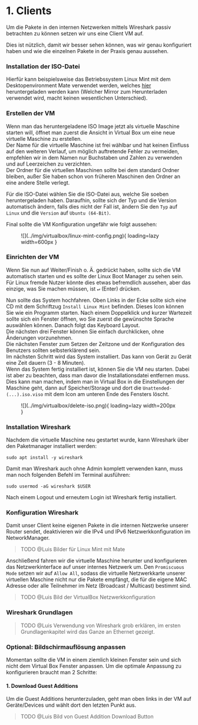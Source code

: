 # 1. Clients

Um die Pakete in den internen Netzwerken mittels Wireshark passiv betrachten zu können setzen wir uns eine Client 
VM auf.

Dies ist nützlich, damit wir besser sehen können, was wir genau konfiguriert haben und wie die einzelnen Pakete in der
Praxis genau aussehen.


### Installation der ISO-Datei
Hierfür kann beispielsweise das Betriebssystem Linux Mint mit dem Desktopenvironment Mate verwendet werden, welches 
[hier](https://linuxmint.com/download.php) heruntergeladen werden kann (Welcher Mirror zum Herunterladen verwendet wird,
macht keinen wesentlichen Unterschied).


### Erstellen der VM
Wenn man das heruntergeladene ISO Image jetzt als virtuelle Maschine starten will, öffnet man zuerst die Ansicht in 
Virtual Box um eine neue virtuelle Maschine zu erstellen.  
Der Name für die virtuelle Maschine ist frei wählbar und hat keinen Einfluss auf den weiteren Verlauf, um möglich 
auftretende Fehler zu vermeiden, empfehlen wir in dem Namen nur Buchstaben und Zahlen zu verwenden und auf Leerzeichen
zu verzichten.  
Der Ordner für die virtuellen Maschinen sollte bei dem standard Ordner bleiben, außer Sie haben schon von
früheren Maschinen den Ordner an eine andere Stelle verlegt.

Für die ISO-Datei wählen Sie die ISO-Datei aus, welche Sie soeben heruntergeladen haben. Daraufhin, sollte sich der Typ
und die Version automatisch ändern, falls dies nicht der Fall ist, ändern Sie den `Typ` auf `Linux` und die `Version` 
auf `Ubuntu (64-Bit)`.

Final sollte die VM Konfiguration ungefähr wie folgt aussehen:

<figure markdown>
  ![](../img/virtualbox/linux-mint-config.png){ loading=lazy width=600px }
</figure>


### Einrichten der VM
Wenn Sie nun auf Weiter/Finish o. Ä. gedrückt haben, sollte sich die VM automatisch starten und es sollte der Linux Boot
Manager zu sehen sein. Für Linux fremde Nutzer könnte dies etwas befremdlich aussehen, aber das einzige, was Sie machen 
müssen, ist <kbd>&#x21b5;</kbd> (Enter) drücken.

Nun sollte das System hochfahren.
Oben Links in der Ecke sollte sich eine CD mit dem Schriftzug `Install Linux Mint` befinden. Dieses Icon können Sie wie
ein Programm starten. Nach einem Doppelklick und kurzer Wartezeit sollte sich ein Fenster öffnen, wo Sie zuerst die 
gewünschte Sprache auswählen können. Danach folgt das Keyboard Layout.  
Die nächsten drei Fenster können Sie einfach durchklicken, ohne Änderungen vorzunehmen.  
Die nächsten Fenster zum Setzen der Zeitzone und der Konfiguration des Benutzers sollten selbsterklärend sein.  
Im nächsten Schritt wird das System installiert. Das kann von Gerät zu Gerät eine Zeit dauern (3 - 8 Minuten).  
Wenn das System fertig installiert ist, können Sie die VM neu starten. Dabei ist aber zu beachten, dass man davor die 
Installationsdatei entfernen muss. Dies kann man machen, indem man in Virtual Box in die Einstellungen der Maschine 
geht, dann auf Speicher/Storage und dort die `Unattended-(...).iso.viso` mit dem Icon am unteren Ende des Fensters 
löscht.

<figure markdown>
  ![](../img/virtualbox/delete-iso.png){ loading=lazy width=200px }
</figure>

### Installation Wireshark
Nachdem die virtuelle Maschine neu gestartet wurde, kann Wireshark über den Paketmanager installiert werden:
```shell
sudo apt install -y wireshark
```

Damit man Wireshark auch ohne Admin komplett verwenden kann, muss man noch folgenden Befehl im Terminal ausführen:

```shell
sudo usermod -aG wireshark $USER
```

Nach einem Logout und erneutem Login ist Wireshark fertig installiert.


### Konfiguration Wireshark

Damit unser Client keine eigenen Pakete in die internen Netzwerke unserer Router sendet, deaktivieren wir die IPv4 und 
IPv6 Netzwerkkonfiguration im NetworkManager.

> TODO @Luis Bilder für Linux Mint mit Mate

Anschließend fahren wir die virtuelle Maschine herunter und konfigurieren das Netzwerkinterface auf unser internes 
Netzwerk um. Den `Promiscuous Mode` setzen wir auf `Allow All`, sodass die virtuelle Netzwerkkarte unserer virtuellen
Maschine nicht nur die Pakete empfängt, die für die eigene MAC Adresse oder alle Teilnehmer im Netz (Broadcast / 
Multicast) bestimmt sind.

> TODO @Luis Bild der VirtualBox Netzwerkkonfiguration


### Wireshark Grundlagen

> TODO @Luis Verwendung von Wireshark grob erklären, im ersten Grundlagenkapitel wird das Ganze an Ethernet gezeigt. 


### Optional: Bildschirmauflösung anpassen

Momentan sollte die VM in einem ziemlich kleinen Fenster sein und sich nicht dem Virtual Box Fenster anpassen. Um 
die optimale Anpassung zu konfigurieren braucht man 2 Schritte:

#### 1. Download Guest Additions 
Um die Guest Additions herunterzuladen, geht man oben links in der VM auf Geräte/Devices und wählt dort den letzten
Punkt aus.

> TODO @Luis Bild von Guest Addition Download Button